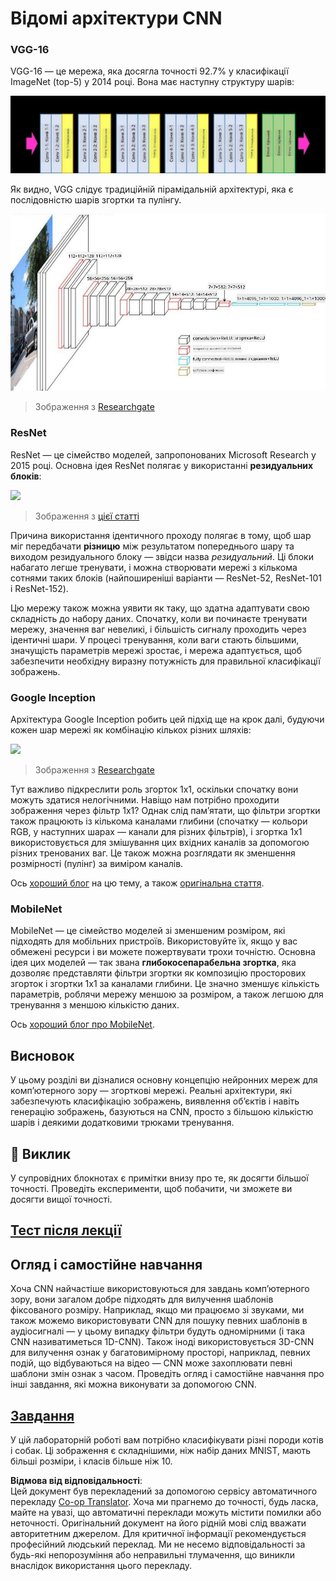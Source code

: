 <!--
CO_OP_TRANSLATOR_METADATA:
{
  "original_hash": "2f7b97b375358cb51a1e098df306bf73",
  "translation_date": "2025-08-25T22:57:10+00:00",
  "source_file": "lessons/4-ComputerVision/07-ConvNets/CNN_Architectures.md",
  "language_code": "uk"
}
-->
# Відомі архітектури CNN

### VGG-16

VGG-16 — це мережа, яка досягла точності 92.7% у класифікації ImageNet (top-5) у 2014 році. Вона має наступну структуру шарів:

![ImageNet Layers](../../../../../translated_images/vgg-16-arch1.d901a5583b3a51baeaab3e768567d921e5d54befa46e1e642616c5458c934028.uk.jpg)

Як видно, VGG слідує традиційній пірамідальній архітектурі, яка є послідовністю шарів згортки та пулінгу.

![ImageNet Pyramid](../../../../../translated_images/vgg-16-arch.64ff2137f50dd49fdaa786e3f3a975b3f22615efd13efb19c5d22f12e01451a1.uk.jpg)

> Зображення з [Researchgate](https://www.researchgate.net/figure/Vgg16-model-structure-To-get-the-VGG-NIN-model-we-replace-the-2-nd-4-th-6-th-7-th_fig2_335194493)

### ResNet

ResNet — це сімейство моделей, запропонованих Microsoft Research у 2015 році. Основна ідея ResNet полягає у використанні **резидуальних блоків**:

<img src="images/resnet-block.png" width="300"/>

> Зображення з [цієї статті](https://arxiv.org/pdf/1512.03385.pdf)

Причина використання ідентичного проходу полягає в тому, щоб шар міг передбачати **різницю** між результатом попереднього шару та виходом резидуального блоку — звідси назва *резидуальний*. Ці блоки набагато легше тренувати, і можна створювати мережі з кількома сотнями таких блоків (найпоширеніші варіанти — ResNet-52, ResNet-101 і ResNet-152).

Цю мережу також можна уявити як таку, що здатна адаптувати свою складність до набору даних. Спочатку, коли ви починаєте тренувати мережу, значення ваг невеликі, і більшість сигналу проходить через ідентичні шари. У процесі тренування, коли ваги стають більшими, значущість параметрів мережі зростає, і мережа адаптується, щоб забезпечити необхідну виразну потужність для правильної класифікації зображень.

### Google Inception

Архітектура Google Inception робить цей підхід ще на крок далі, будуючи кожен шар мережі як комбінацію кількох різних шляхів:

<img src="images/inception.png" width="400"/>

> Зображення з [Researchgate](https://www.researchgate.net/figure/Inception-module-with-dimension-reductions-left-and-schema-for-Inception-ResNet-v1_fig2_355547454)

Тут важливо підкреслити роль згорток 1x1, оскільки спочатку вони можуть здатися нелогічними. Навіщо нам потрібно проходити зображення через фільтр 1x1? Однак слід пам’ятати, що фільтри згортки також працюють із кількома каналами глибини (спочатку — кольори RGB, у наступних шарах — канали для різних фільтрів), і згортка 1x1 використовується для змішування цих вхідних каналів за допомогою різних тренованих ваг. Це також можна розглядати як зменшення розмірності (пулінг) за виміром каналів.

Ось [хороший блог](https://medium.com/analytics-vidhya/talented-mr-1x1-comprehensive-look-at-1x1-convolution-in-deep-learning-f6b355825578) на цю тему, а також [оригінальна стаття](https://arxiv.org/pdf/1312.4400.pdf).

### MobileNet

MobileNet — це сімейство моделей зі зменшеним розміром, які підходять для мобільних пристроїв. Використовуйте їх, якщо у вас обмежені ресурси і ви можете пожертвувати трохи точністю. Основна ідея цих моделей — так звана **глибокосепарабельна згортка**, яка дозволяє представляти фільтри згортки як композицію просторових згорток і згортки 1x1 за каналами глибини. Це значно зменшує кількість параметрів, роблячи мережу меншою за розміром, а також легшою для тренування з меншою кількістю даних.

Ось [хороший блог про MobileNet](https://medium.com/analytics-vidhya/image-classification-with-mobilenet-cc6fbb2cd470).

## Висновок

У цьому розділі ви дізналися основну концепцію нейронних мереж для комп’ютерного зору — згорткові мережі. Реальні архітектури, які забезпечують класифікацію зображень, виявлення об’єктів і навіть генерацію зображень, базуються на CNN, просто з більшою кількістю шарів і деякими додатковими трюками тренування.

## 🚀 Виклик

У супровідних блокнотах є примітки внизу про те, як досягти більшої точності. Проведіть експерименти, щоб побачити, чи зможете ви досягти вищої точності.

## [Тест після лекції](https://red-field-0a6ddfd03.1.azurestaticapps.net/quiz/207)

## Огляд і самостійне навчання

Хоча CNN найчастіше використовуються для завдань комп’ютерного зору, вони загалом добре підходять для вилучення шаблонів фіксованого розміру. Наприклад, якщо ми працюємо зі звуками, ми також можемо використовувати CNN для пошуку певних шаблонів в аудіосигналі — у цьому випадку фільтри будуть одномірними (і така CNN називатиметься 1D-CNN). Також іноді використовується 3D-CNN для вилучення ознак у багатовимірному просторі, наприклад, певних подій, що відбуваються на відео — CNN може захоплювати певні шаблони змін ознак з часом. Проведіть огляд і самостійне навчання про інші завдання, які можна виконувати за допомогою CNN.

## [Завдання](lab/README.md)

У цій лабораторній роботі вам потрібно класифікувати різні породи котів і собак. Ці зображення є складнішими, ніж набір даних MNIST, мають більші розміри, і класів більше ніж 10.

**Відмова від відповідальності**:  
Цей документ був перекладений за допомогою сервісу автоматичного перекладу [Co-op Translator](https://github.com/Azure/co-op-translator). Хоча ми прагнемо до точності, будь ласка, майте на увазі, що автоматичні переклади можуть містити помилки або неточності. Оригінальний документ на його рідній мові слід вважати авторитетним джерелом. Для критичної інформації рекомендується професійний людський переклад. Ми не несемо відповідальності за будь-які непорозуміння або неправильні тлумачення, що виникли внаслідок використання цього перекладу.